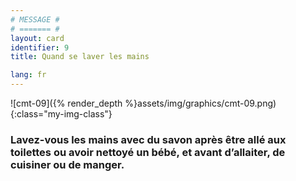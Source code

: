 ```yaml
---
# MESSAGE #
# ======= #
layout: card
identifier: 9
title: Quand se laver les mains

lang: fr
---
```


![cmt-09]({% render_depth %}assets/img/graphics/cmt-09.png){:class="my-img-class"}

### Lavez-vous les mains avec du savon après être allé aux toilettes ou avoir nettoyé un bébé, et avant d’allaiter, de cuisiner ou de manger.

